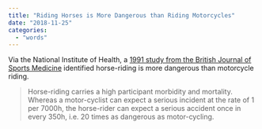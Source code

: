 ```yaml
---
title: "Riding Horses is More Dangerous than Riding Motorcycles"
date: "2018-11-25"
categories: 
  - "words"
---
```


Via the National Institute of Health, a [1991 study from the British Journal of Sports Medicine](https://www.ncbi.nlm.nih.gov/pmc/articles/PMC1478823/) identified horse-riding is more dangerous than motorcycle riding.

> Horse-riding carries a high participant morbidity and mortality. Whereas a motor-cyclist can expect a serious incident at the rate of 1 per 7000h, the horse-rider can expect a serious accident once in every 350h, i.e. 20 times as dangerous as motor-cycling.

